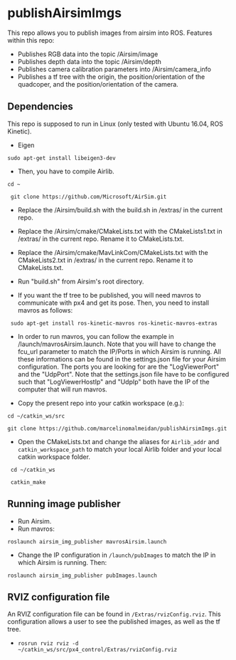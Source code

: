 # publishAirsimImgs
This repo allows you to publish images from airsim into ROS.
Features within this repo:
- Publishes RGB data into the topic /Airsim/image
- Publishes depth data into the topic /Airsim/depth
- Publishes camera calibration parameters into /Airsim/camera_info
- Publishes a tf tree with the origin, the position/orientation of the quadcoper, and the position/orientation of the camera.

## Dependencies
This repo is supposed to run in Linux (only tested with Ubuntu 16.04, ROS Kinetic). 

- Eigen

```sudo apt-get install libeigen3-dev ```

- Then, you have to compile Airlib.

``` cd ~ ``` 

```  git clone https://github.com/Microsoft/AirSim.git ``` 

   - Replace the /Airsim/build.sh with the build.sh in /extras/ in the current repo.
   - Replace the /Airsim/cmake/CMakeLists.txt with the CMakeLists1.txt in /extras/ in the current repo. Rename it to CMakeLists.txt.
   - Replace the /Airsim/cmake/MavLinkCom/CMakeLists.txt with the CMakeLists2.txt in /extras/ in the current repo. Rename it to CMakeLists.txt.
   - Run "build.sh" from Airsim's root directory.
  
- If you want the tf tree to be published, you will need mavros to communicate with px4 and get its pose. Then, you need to install mavros as follows:

``` sudo apt-get install ros-kinetic-mavros ros-kinetic-mavros-extras```

  - In order to run mavros, you can follow the example in /launch/mavrosAirsim.launch. Note that you will have to change the fcu_url parameter to match the IP/Ports in which Airsim is running. All these informations can be found in the settings.json file for your Airsim configuration. The ports you are looking for are the "LogViewerPort" and the "UdpPort". Note that the settings.json file have to be configured such that "LogViewerHostIp" and "UdpIp" both have the IP of the computer that will run mavros. 
  
- Copy the present repo into your catkin workspace (e.g.):

``` cd ~/catkin_ws/src ```

``` git clone https://github.com/marcelinomalmeidan/publishAirsimImgs.git ```

- Open the CMakeLists.txt and change the aliases for ```Airlib_addr``` and ```catkin_workspace_path``` to match your local Airlib folder and your local catkin workspace folder.

``` cd ~/catkin_ws```

``` catkin_make```

## Running image publisher
- Run Airsim.
- Run mavros:

```roslaunch airsim_img_publisher mavrosAirsim.launch```

- Change the IP configuration in ```/launch/pubImages```  to match the IP in which Airsim is running. Then:

```roslaunch airsim_img_publisher pubImages.launch```

## RVIZ configuration file

An RVIZ configuration file can be found in ```/Extras/rvizConfig.rviz```. This configuration allows a user to see the published images, as well as the tf tree.

- ```rosrun rviz rviz -d ~/catkin_ws/src/px4_control/Extras/rvizConfig.rviz ```
